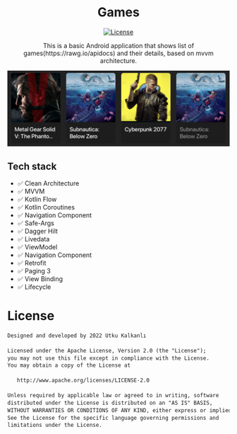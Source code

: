 <h1 align="center">Games</h1>

<p align="center">
  <a href="https://opensource.org/licenses/Apache-2.0"><img alt="License" src="https://img.shields.io/badge/License-Apache%202.0-blue.svg"/></a>
</p>

<p align="center">  
This is a basic Android application that shows list of games(https://rawg.io/apidocs) and their details, based on mvvm architecture.

</p>

<p align="center">
  <img src="./preview.png">
</p>


## Tech stack
* ✅ Clean Architecture
* ✅ MVVM
* ✅ Kotlin Flow
* ✅ Kotlin Coroutines
* ✅ Navigation Component
* ✅ Safe-Args
* ✅ Dagger Hilt
* ✅ Livedata
* ✅ ViewModel
* ✅ Navigation Component
* ✅ Retrofit
* ✅ Paging 3
* ✅ View Binding
* ✅ Lifecycle


# License
```xml
Designed and developed by 2022 Utku Kalkanlı

Licensed under the Apache License, Version 2.0 (the "License");
you may not use this file except in compliance with the License.
You may obtain a copy of the License at

   http://www.apache.org/licenses/LICENSE-2.0

Unless required by applicable law or agreed to in writing, software
distributed under the License is distributed on an "AS IS" BASIS,
WITHOUT WARRANTIES OR CONDITIONS OF ANY KIND, either express or implied.
See the License for the specific language governing permissions and
limitations under the License.
```

